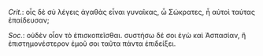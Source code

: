

*Crit.*: οἷς δὲ σὺ λέγεις ἀγαθὰς εἶναι γυναῖκας, ὦ Σώκρατες, ἦ αὐτοὶ ταύτας ἐπαίδευσαν;



*Soc.*: οὐδὲν οἷον τὸ ἐπισκοπεῖσθαι. συστήσω δέ σοι ἐγὼ καὶ Ἀσπασίαν, ἣ ἐπιστημονέστερον ἐμοῦ σοι ταῦτα πάντα ἐπιδείξει.